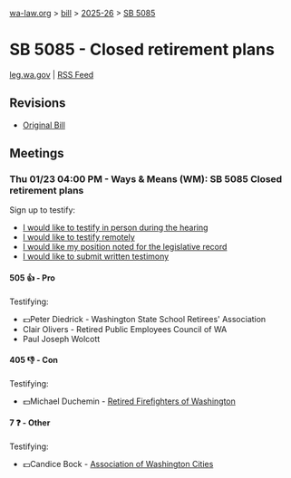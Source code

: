 [wa-law.org](/) > [bill](/bill/) > [2025-26](/bill/2025-26/) > [SB 5085](/bill/2025-26/sb/5085/)

# SB 5085 - Closed retirement plans
[leg.wa.gov](https://app.leg.wa.gov/billsummary?BillNumber=5085&Year=2025&Initiative=false) | [RSS Feed](./rss.xml)

## Revisions
* [Original Bill](1/)

## Meetings
### Thu 01/23 04:00 PM - Ways & Means (WM): SB 5085 Closed retirement plans
Sign up to testify:
* [I would like to testify in person during the hearing](https://app.leg.wa.gov/csi/Testifier/Add?chamber=House&mId=32517&aId=161794&caId=24821&tId=1)
* [I would like to testify remotely](https://app.leg.wa.gov/csi/Testifier/Add?chamber=House&mId=32517&aId=161794&caId=24821&tId=2)
* [I would like my position noted for the legislative record](https://app.leg.wa.gov/csi/Testifier/Add?chamber=House&mId=32517&aId=161794&caId=24821&tId=3)
* [I would like to submit written testimony](https://app.leg.wa.gov/csi/Testifier/Add?chamber=House&mId=32517&aId=161794&caId=24821&tId=4)

#### 505 👍 - Pro
Testifying:
* 💵Peter Diedrick - Washington State School Retirees' Association
* Clair Olivers - Retired Public Employees Council of WA
* Paul Joseph Wolcott

#### 405 👎 - Con
Testifying:
* 💵Michael Duchemin - [Retired Firefighters of Washington](/org/retired_firefighters_of_washington/)

#### 7 ❓ - Other
Testifying:
* 💵Candice Bock - [Association of Washington Cities](/org/association_of_washington_cities/)
